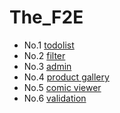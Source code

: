 # The_F2E

- No.1 [todolist](https://birteliu.github.io/The_F2E/No1-todolist/)
- No.2 [filter](https://birteliu.github.io/The_F2E/No2-filter/)
- No.3 [admin](https://birteliu.github.io/The_F2E/No3-admin/)
- No.4 [product gallery](https://birteliu.github.io/The_F2E/No4-product-gallery/)
- No.5 [comic viewer](https://birteliu.github.io/The_F2E/No5-comic-viewer/)
- No.6 [validation](https://birteliu.github.io/The_F2E/No6-validation/)
